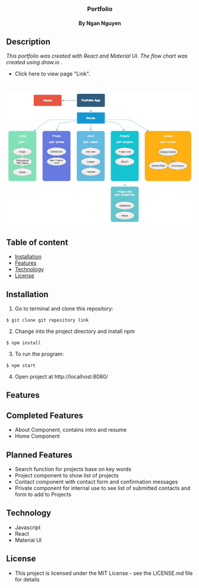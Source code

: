 <h3 align="center"> Portfolio </h3>
<h4 align="center"> By Ngan Nguyen </h4>

## Description

_This portfolio was created with React and Material UI. The flow chart was created using draw.io ._

* Click here to view page "Link".

# ![demo](./src/assets/images/Profile3.jpg)

## Table of content

- [Installation](#installation)
- [Features](#Features)
- [Technology](#technology)
- [License](#license)

## Installation

1. Go to terminal and clone this repository:
```
$ git clone git repository link
```
2. Change into the project directory and install npm
```
$ npm install
```
3. To run the program:
```
$ npm start
```
4. Open project  at http://localhost:8080/

## Features

## Completed Features
* About Component, contains intro and resume
* Home Component

## Planned Features
* Search function for projects base on key words
* Project component to show list of projects
* Contact component with contact form and confirmation messages
* Private component for internal use to see list of submitted contacts and form to add to Projects


## Technology
* Javascript
* React
* Material UI

## License
* This project is licensed under the MIT License - see the LICENSE.md file for details
